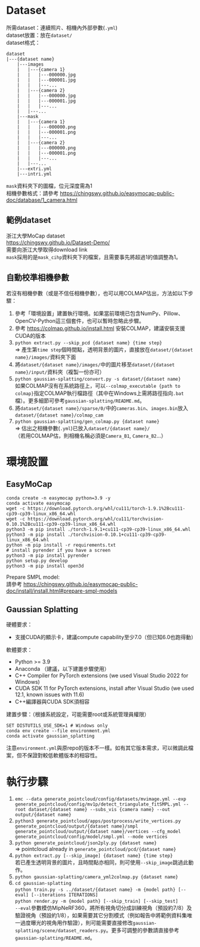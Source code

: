 # Dataset
所需dataset：連續照片、相機內外部參數(`.yml`)  
dataset放置：放在`dataset/`  
dataset格式：
```
dataset
|---{dataset name}
    |---images
    |   |---{camera 1}
    |   |   |---000000.jpg
    |   |   |---000001.jpg
    |   |   |---...
    |   |---{camera 2}
    |   |   |---000000.jpg
    |   |   |---000001.jpg
    |   |   |---...
    |   |---...
    |---mask
    |   |---{camera 1}
    |   |   |---000000.png
    |   |   |---000001.png
    |   |   |---...
    |   |---{camera 2}
    |   |   |---000000.png
    |   |   |---000001.png
    |   |   |---...
    |   |---...
    |---extri.yml
    |---intri.yml
```
`mask`資料夾下的圖檔，位元深度需為1  
相機參數格式：請參考 https://chingswy.github.io/easymocap-public-doc/database/1_camera.html

## 範例dataset
浙江大學MoCap dataset  
https://chingswy.github.io/Dataset-Demo/  
需要向浙江大學取得download link  
`mask`採用的是`mask_cihp`資料夾下的檔案，且需要事先將超過1的值調整為1。

## 自動校準相機參數

若沒有相機參數（或是不信任相機參數），也可以用COLMAP估出，方法如以下步驟：
1. 參考「環境設置」建置執行環境。如果當前環境已包含NumPy、Pillow、OpenCV-Python這三個套件，也可以暫時忽略此步驟。
2. 參考 https://colmap.github.io/install.html 安裝COLMAP，建議安裝支援CUDA的版本
3. `python extract.py --skip_pcd {dataset name} {time step}`  
=> 產生第`time step`個時間點，透明背景的圖片，直接放在`dataset/{dataset name}/images/`資料夾下面
4. 將`dataset/{dataset name}/images/`中的圖片移至`dataset/{dataset name}/input/`資料夾（複製一份亦可）
5. `python gaussian-splatting/convert.py -s dataset/{dataset name}`  
如果COLMAP沒有在系統路徑上，可以`--colmap_executable {path to colmap}`指定COLMAP執行檔路徑（其中在Windows上需將路徑指向`.bat`檔）。更多細節可參考`gaussian-splatting/README.md`。
6. 將`dataset/{dataset name}/sparse/0/`中的`cameras.bin`、`images.bin`放入`dataset/{dataset name}/colmap_cam`
7. `python gaussian-splatting/gen_colmap.py {dataset name}`  
=> 估出之相機參數(`.yml`)已放入`dataset/{dataset name}/`  
（若用COLMAP估，則相機名稱必須是`Camera_B1`, `Camera_B2`...）

# 環境設置

## EasyMoCap

```shell
conda create -n easymocap python=3.9 -y
conda activate easymocap
wget -c https://download.pytorch.org/whl/cu111/torch-1.9.1%2Bcu111-cp39-cp39-linux_x86_64.whl
wget -c https://download.pytorch.org/whl/cu111/torchvision-0.10.1%2Bcu111-cp39-cp39-linux_x86_64.whl
python3 -m pip install ./torch-1.9.1+cu111-cp39-cp39-linux_x86_64.whl
python3 -m pip install ./torchvision-0.10.1+cu111-cp39-cp39-linux_x86_64.whl
python -m pip install -r requirements.txt
# install pyrender if you have a screen
python3 -m pip install pyrender
python setup.py develop
python3 -m pip install open3d
```
Prepare SMPL model:  
請參考 https://chingswy.github.io/easymocap-public-doc/install/install.html#prepare-smpl-models

## Gaussian Splatting

硬體要求：
* 支援CUDA的顯示卡，建議compute capability至少7.0（但已知6.0也跑得動）

軟體要求：
* Python >= 3.9
* Anaconda （建議，以下建置步驟使用）
* C++ Compiler for PyTorch extensions (we used Visual Studio 2022 for Windows)
* CUDA SDK 11 for PyTorch extensions, install after Visual Studio (we used 12.1, known issues with 11.6)
* C++編譯器與CUDA SDK須相容

建置步驟：（根據系統設定，可能需要root或系統管理員權限）
```shell
SET DISTUTILS_USE_SDK=1 # Windows only
conda env create --file environment.yml
conda activate gaussian_splatting
```
注意`environment.yml`與原repo的版本不一樣。如有其它版本需求，可以微調此檔案，但不保證對較低軟體版本的相容性。

# 執行步驟

1. `emc --data generate_pointcloud/config/datasets/mvimage.yml --exp generate_pointcloud/config/mv1p/detect_triangulate_fitSMPL.yml --root dataset/{dataset name} --subs_vis {camera name} --out output/{dataset name}`
2. `python3 generate_pointcloud/apps/postprocess/write_vertices.py generate_pointcloud/output/{dataset name}/smpl generate_pointcloud/output/{dataset name}/vertices --cfg_model generate_pointcloud/config/model/smpl.yml --mode vertices`
3. `python generate_pointcloud/json2ply.py {dataset name}`  
=> pointcloud already in `generate_pointcloud/pcd/{dataset name}`
4. `python extract.py [--skip_image] {dataset name} {time step}`  
若已產生透明背景的圖片，且時間點亦相同，則可使用`--skip_image`跳過此動作。
5. `python gaussian-splatting/camera_yml2colmap.py {dataset name}`
6. `cd gaussian-splatting`  
`python train.py -s ../dataset/{dataset name} -m {model path} [--eval] [--iterations ITERATIONS]`  
`python render.py -m {model path} [--skip_train] [--skip_test]`  
`--eval`參數模仿MipNeRF360，將所有視角切分成訓練視角（預設約7/8）及驗證視角（預設約1/8），如果需要其它分割模式（例如報告中將範例資料集唯一過度曝光的視角用作驗證），則可能需要直接修改`gaussian-splatting/scene/dataset_readers.py`。更多可調整的參數請直接參考`gaussian-splatting/README.md`。
